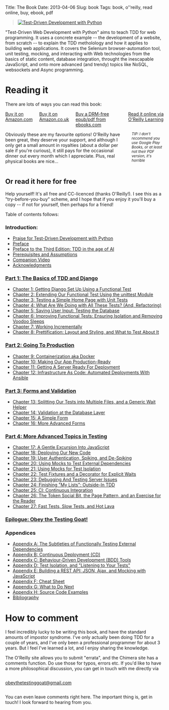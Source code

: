 Title: The Book
Date: 2013-04-06
Slug: book
Tags: book, o''reilly, read online, buy, ebook, pdf

<div class="right">
    <blockquote>
        <a href="http://shop.oreilly.com/product/0636920051091.do" target="_top">
            <img src="https://akamaicovers.oreilly.com/images/0636920029533/cat.gif" border="0" alt="Test-Driven Development with Python"/>
        </a>
    </blockquote>
</div>

"Test-Driven Web Development with Python" aims to teach TDD for web
programming. It uses a concrete example -- the development of a website,
from scratch -- to explain the TDD metholology and how it applies to 
building web applications. It covers the Selenium browser-automation tool,
unit testing, mocking, and interacting with Web technologies from the basics of
static content, database integration, throught the inescapable JavaScript, and
onto more advanced (and trendy) topics like NoSQL, websockets and Async
programming.


# Reading it

There are lots of ways you can read this book:

<div class="row">
  <div class="large-3 columns">
    <a class="button" href="http://amzn.to/2vl4B6O" target="_top">
      Buy it on Amazon.com
    </a>
    <a class="button" href="http://amzn.to/2wJTxOn" target="_top">
      Buy it on Amazon.co.uk
    </a>
    <a class="button" href="http://www.ebooks.com/95836888/test-driven-development-with-python/percival-harry-j-w/" target="_top">
      Buy a DRM-free epub/pdf from ebooks.com
    </a>
    <a class="button" href="https://learning.oreilly.com/library/view/test-driven-development-with/9781098148706/" target="_top">
      Read it online via O'Reilly Learning
    </a>
  </div>

  <div class="large-9 columns">
    <p>
      Obviously these are my favourite options!  O'Reilly have been
      great, they deserve your support, and although I only get a
      small amount in royalties (about a dollar per sale if
      you're curious), it still pays for the occasional dinner
      out every month which I appreciate.  Plus, real physical
      books are nice... 
    </p>
    <p>
      <small><i>TIP: I don't recommend you use Google Play Books, or at least not their PDF version, it's horrible</i></small>
    </p>
  </div>
</div>

<h2 id="toc">Or read it here for free</h2>

Help yourself!
It's all free and CC-licenced (thanks O'Reilly!). 
I see this as a "try-before-you-buy" scheme, and I hope
that if you enjoy it you'll buy a copy -- if not for
yourself, then perhaps for a friend!

Table of contents follows:


### Introduction:

* [Praise for Test-Driven Development with Python](/book/praise.forbook.html)
* [Preface](/book/preface.html)
* [Preface to the Third Edition: TDD in the age of AI](/book/ai_preface.html)
* [Prerequisites and Assumptions](/book/pre-requisite-installations.html)
* [Companion Video](/book/video_plug.html)
* [Acknowledgments](/book/acknowledgments.html)


### [Part 1: The Basics of TDD and Django](/book/part1.forbook.html)

* [Chapter 1: Getting Django Set Up Using a Functional Test](/book/chapter_01.html)
* [Chapter 2: Extending Our Functional Test Using the unittest Module](/book/chapter_02_unittest.html)
* [Chapter 3: Testing a Simple Home Page with Unit Tests](/book/chapter_03_unit_test_first_view.html)
* [Chapter 4: What Are We Doing with All These Tests? (And, Refactoring)](/book/chapter_04_philosophy_and_refactoring.html)
* [Chapter 5: Saving User Input: Testing the Database](/book/chapter_05_post_and_database.html)
* [Chapter 6: Improving Functional Tests: Ensuring Isolation and Removing Voodoo Sleeps](/book/chapter_06_explicit_waits_1.html)
* [Chapter 7: Working Incrementally](/book/chapter_07_working_incrementally.html)
* [Chapter 8: Prettification: Layout and Styling, and What to Test About It](/book/chapter_08_prettification.html)




### [Part 2: Going To Production](/book/part2.forbook.html)

* [Chapter 9: Containerization aka Docker](/book/chapter_09_docker.html)
* [Chapter 10: Making Our App Production-Ready](/book/chapter_10_production_readiness.html)
* [Chapter 11: Getting A Server Ready For Deployment](/book/chapter_11_server_prep.html)
* [Chapter 12: Infrastructure As Code: Automated Deployments With Ansible](/book/chapter_12_ansible.html)

### [Part 3: Forms and Validation](/book/part3.forbook.html)

* [Chapter 13: Splitting Our Tests into Multiple Files, and a Generic Wait Helper](/book/chapter_13_organising_test_files.html)
* [Chapter 14: Validation at the Database Layer](/book/chapter_14_database_layer_validation.html)
* [Chapter 15: A Simple Form](/book/chapter_15_simple_form.html)
* [Chapter 16: More Advanced Forms](/book/chapter_16_advanced_forms.html)

### [Part 4: More Advanced Topics in Testing](/book/part4.forbook.html)

* [Chapter 17: A Gentle Excursion Into JavaScript](/book/chapter_17_javascript.html)
* [Chapter 18: Deploying Our New Code](/book/chapter_18_second_deploy.html)
* [Chapter 19: User Authentication, Spiking, and De-Spiking](/book/chapter_19_spiking_custom_auth.html)
* [Chapter 20: Using Mocks to Test External Dependencies](/book/chapter_20_mocking_1.html)
* [Chapter 21: Using Mocks for Test Isolation](/book/chapter_21_mocking_2.html)
* [Chapter 22: Test Fixtures and a Decorator for Explicit Waits](/book/chapter_22_fixtures_and_wait_decorator.html)
* [Chapter 23: Debugging And Testing Server Issues](/book/chapter_23_debugging_prod.html)
* [Chapter 24: Finishing "My Lists": Outside-In TDD](/book/chapter_24_outside_in.html)
* [Chapter 25: CI: Continuous Integration](/book/chapter_25_CI.html)
* [Chapter 26: The Token Social Bit, the Page Pattern, and an Exercise for the Reader](/book/chapter_26_page_pattern.html)
* [Chapter 27: Fast Tests, Slow Tests, and Hot Lava](/book/chapter_27_hot_lava.html)

### [Epilogue: Obey the Testing Goat!](/book/epilogue.html)

### Appendices

* [Appendix A: The Subtleties of Functionally Testing External Dependencies](/book/appendix_fts_for_external_dependencies.html)
* [Appendix B: Continuous Deployment (CD)](/book/appendix_CD.html)
* [Appendix C: Behaviour-Driven Development (BDD) Tools](/book/appendix_bdd.html)
* [Appendix D: Test Isolation, and "Listening to Your Tests"](/book/appendix_purist_unit_tests.html)
* [Appendix E: Building a REST API: JSON, Ajax, and Mocking with JavaScript](/book/appendix_rest_api.html)
* [Appendix F: Cheat Sheet](/book/appendix_IX_cheat_sheet.html)
* [Appendix G: What to Do Next](/book/appendix_X_what_to_do_next.html)
* [Appendix H: Source Code Examples](/book/appendix_github_links.html)
* [Bibliography](/book/bibliography.html)



# How to comment

I feel incredibly lucky to be writing this book, and have the standard amounts of
impostor syndrome. I've only actually been doing TDD for a couple of years, and I've
only been a professional programmer for about 3 years.  But I feel I've learned a lot,
and I enjoy sharing the knowledge.

The O'Reilly site allows you to submit "errata", and the Chimera site has a comments
function. Do use those for typos, errors etc.  If you'd like to have a more
philosophical discussion, you can get in touch with me directly via

<div class="small-3 small-centered columns">
    <p class="center-text">
        <a href="mailto:obeythetestinggoat@gmail.com">obeythetestinggoat@gmail.com</a>
    </p>
</div>

You can even leave comments right here.  The important thing is, get in touch!
I look forward to hearing from you.

